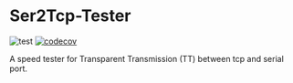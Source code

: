 # Ser2Tcp-Tester

![test](https://github.com/shuanglengyunji/TT-Tester/actions/workflows/test.yml/badge.svg)
[![codecov](https://codecov.io/gh/shuanglengyunji/TT-Tester/branch/master/graph/badge.svg?token=6BITB8YX3S)](https://codecov.io/gh/shuanglengyunji/TT-Tester)

A speed tester for Transparent Transmission (TT) between tcp and serial port.
